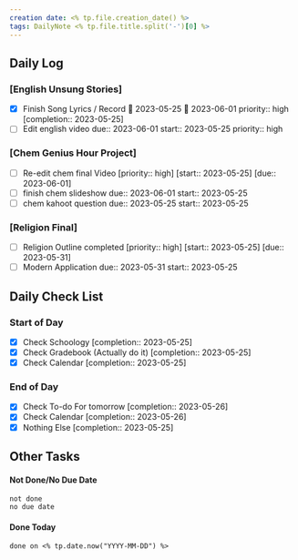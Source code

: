 ```yaml
---
creation date: <% tp.file.creation_date() %>
tags: DailyNote <% tp.file.title.split('-')[0] %>
---
```


## Daily Log

### [English Unsung Stories]
- [x] Finish Song Lyrics / Record 🛫 2023-05-25 📅 2023-06-01 priority:: high  [completion:: 2023-05-25]
- [ ] Edit english video due:: 2023-06-01 start:: 2023-05-25 priority:: high 

### [Chem Genius Hour Project]
- [ ] Re-edit chem final Video  [priority:: high]  [start:: 2023-05-25]  [due:: 2023-06-01]
- [ ] finish chem slideshow due:: 2023-06-01 start:: 2023-05-25 
- [ ] chem kahoot question due:: 2023-05-25 start:: 2023-05-25 

### [Religion Final]
- [ ] Religion Outline completed  [priority:: high]  [start:: 2023-05-25]  [due:: 2023-05-31]
- [ ] Modern Application due:: 2023-05-31 start:: 2023-05-25 

## Daily Check List

### Start of Day

- [x] Check Schoology  [completion:: 2023-05-25]
- [x] Check Gradebook (Actually do it)  [completion:: 2023-05-25]
- [x] Check Calendar  [completion:: 2023-05-25]

### End of Day

- [x] Check To-do For tomorrow  [completion:: 2023-05-26]
- [x] Check Calendar  [completion:: 2023-05-26]
- [x] Nothing Else  [completion:: 2023-05-25]

## Other Tasks

#### Not Done/No Due Date

```tasks
not done
no due date
```

#### Done Today

```tasks
done on <% tp.date.now("YYYY-MM-DD") %>
```